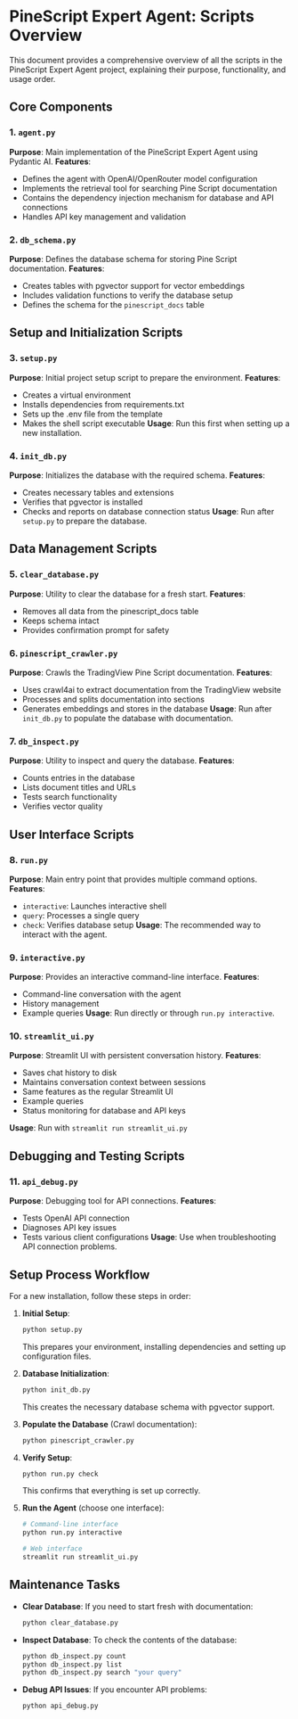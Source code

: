 # PineScript Expert Agent: Scripts Overview

This document provides a comprehensive overview of all the scripts in the PineScript Expert Agent project, explaining their purpose, functionality, and usage order.

## Core Components

### 1. `agent.py`
**Purpose**: Main implementation of the PineScript Expert Agent using Pydantic AI.
**Features**:
- Defines the agent with OpenAI/OpenRouter model configuration
- Implements the retrieval tool for searching Pine Script documentation
- Contains the dependency injection mechanism for database and API connections
- Handles API key management and validation

### 2. `db_schema.py`
**Purpose**: Defines the database schema for storing Pine Script documentation.
**Features**:
- Creates tables with pgvector support for vector embeddings
- Includes validation functions to verify the database setup
- Defines the schema for the `pinescript_docs` table

## Setup and Initialization Scripts

### 3. `setup.py`
**Purpose**: Initial project setup script to prepare the environment.
**Features**:
- Creates a virtual environment
- Installs dependencies from requirements.txt
- Sets up the .env file from the template
- Makes the shell script executable
**Usage**: Run this first when setting up a new installation.

### 4. `init_db.py`
**Purpose**: Initializes the database with the required schema.
**Features**:
- Creates necessary tables and extensions
- Verifies that pgvector is installed
- Checks and reports on database connection status
**Usage**: Run after `setup.py` to prepare the database.

## Data Management Scripts

### 5. `clear_database.py`
**Purpose**: Utility to clear the database for a fresh start.
**Features**:
- Removes all data from the pinescript_docs table
- Keeps schema intact
- Provides confirmation prompt for safety

### 6. `pinescript_crawler.py`
**Purpose**: Crawls the TradingView Pine Script documentation.
**Features**:
- Uses crawl4ai to extract documentation from the TradingView website
- Processes and splits documentation into sections
- Generates embeddings and stores in the database
**Usage**: Run after `init_db.py` to populate the database with documentation.

### 7. `db_inspect.py`
**Purpose**: Utility to inspect and query the database.
**Features**:
- Counts entries in the database
- Lists document titles and URLs
- Tests search functionality
- Verifies vector quality

## User Interface Scripts

### 8. `run.py`
**Purpose**: Main entry point that provides multiple command options.
**Features**:
- `interactive`: Launches interactive shell
- `query`: Processes a single query
- `check`: Verifies database setup
**Usage**: The recommended way to interact with the agent.

### 9. `interactive.py`
**Purpose**: Provides an interactive command-line interface.
**Features**:
- Command-line conversation with the agent
- History management
- Example queries
**Usage**: Run directly or through `run.py interactive`.

### 10. `streamlit_ui.py`
**Purpose**: Streamlit UI with persistent conversation history.
**Features**:
- Saves chat history to disk
- Maintains conversation context between sessions
- Same features as the regular Streamlit UI
- Example queries
- Status monitoring for database and API keys

**Usage**: Run with `streamlit run streamlit_ui.py`

## Debugging and Testing Scripts

### 11. `api_debug.py`
**Purpose**: Debugging tool for API connections.
**Features**:
- Tests OpenAI API connection
- Diagnoses API key issues
- Tests various client configurations
**Usage**: Use when troubleshooting API connection problems.

## Setup Process Workflow

For a new installation, follow these steps in order:

1. **Initial Setup**: 
   ```bash
   python setup.py
   ```
   This prepares your environment, installing dependencies and setting up configuration files.

2. **Database Initialization**:
   ```bash
   python init_db.py
   ```
   This creates the necessary database schema with pgvector support.

3. **Populate the Database** (Crawl documentation):
   ```bash
   python pinescript_crawler.py
   ```

4. **Verify Setup**:
   ```bash
   python run.py check
   ```
   This confirms that everything is set up correctly.

5. **Run the Agent** (choose one interface):
   ```bash
   # Command-line interface
   python run.py interactive
   
   # Web interface
   streamlit run streamlit_ui.py 
   ```

## Maintenance Tasks

- **Clear Database**: If you need to start fresh with documentation:
  ```bash
  python clear_database.py
  ```

- **Inspect Database**: To check the contents of the database:
  ```bash
  python db_inspect.py count
  python db_inspect.py list
  python db_inspect.py search "your query"
  ```

- **Debug API Issues**: If you encounter API problems:
  ```bash
  python api_debug.py
  ```